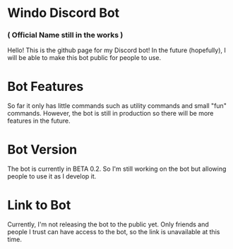 # Windo Discord Bot
### ( Official Name still in the works )

Hello! This is the github page for my Discord bot! In the future (hopefully), I will be able to make this bot public for people to use.

# Bot Features
So far it only has little commands such as utility commands and small "fun" commands. However, the bot is still in production so there will be more features in the future.

# Bot Version
The bot is currently in BETA 0.2. So I'm still working on the bot but allowing people to use it as I develop it.

# Link to Bot
Currently, I'm not releasing the bot to the public yet. Only friends and people I trust can have access to the bot, so the link is unavailable at this time.